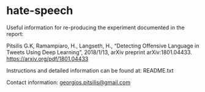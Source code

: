 # hate-speech

Useful information for re-producing the experiment documented in the report:

Pitsilis G.K, Ramampiaro, H., Langseth, H., “Detecting Offensive Language in Tweets Using Deep Learning”, 2018/1/13, arXiv preprint arXiv:1801.04433. https://arxiv.org/pdf/1801.04433

Instructions and detailed information can be found at: README.txt

Contact information: georgios.pitsilis@gmail.com

